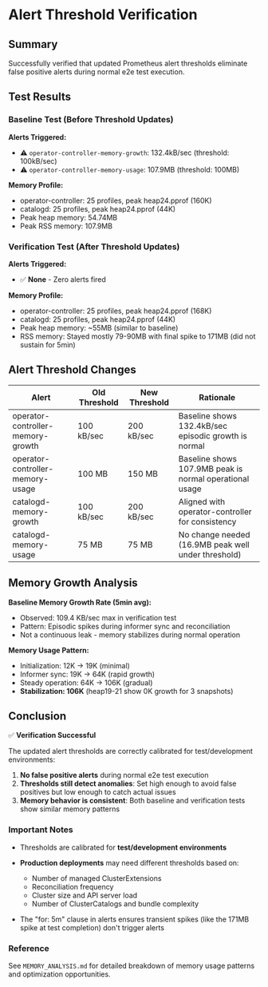 # Alert Threshold Verification

## Summary

Successfully verified that updated Prometheus alert thresholds eliminate false positive alerts during normal e2e test execution.

## Test Results

### Baseline Test (Before Threshold Updates)
**Alerts Triggered:**
- ⚠️ `operator-controller-memory-growth`: 132.4kB/sec (threshold: 100kB/sec)
- ⚠️ `operator-controller-memory-usage`: 107.9MB (threshold: 100MB)

**Memory Profile:**
- operator-controller: 25 profiles, peak heap24.pprof (160K)
- catalogd: 25 profiles, peak heap24.pprof (44K)
- Peak heap memory: 54.74MB
- Peak RSS memory: 107.9MB

### Verification Test (After Threshold Updates)
**Alerts Triggered:**
- ✅ **None** - Zero alerts fired

**Memory Profile:**
- operator-controller: 25 profiles, peak heap24.pprof (168K)
- catalogd: 25 profiles, peak heap24.pprof (44K)
- Peak heap memory: ~55MB (similar to baseline)
- RSS memory: Stayed mostly 79-90MB with final spike to 171MB (did not sustain for 5min)

## Alert Threshold Changes

| Alert | Old Threshold | New Threshold | Rationale |
|-------|---------------|---------------|-----------|
| operator-controller-memory-growth | 100 kB/sec | 200 kB/sec | Baseline shows 132.4kB/sec episodic growth is normal |
| operator-controller-memory-usage | 100 MB | 150 MB | Baseline shows 107.9MB peak is normal operational usage |
| catalogd-memory-growth | 100 kB/sec | 200 kB/sec | Aligned with operator-controller for consistency |
| catalogd-memory-usage | 75 MB | 75 MB | No change needed (16.9MB peak well under threshold) |

## Memory Growth Analysis

**Baseline Memory Growth Rate (5min avg):**
- Observed: 109.4 KB/sec max in verification test
- Pattern: Episodic spikes during informer sync and reconciliation
- Not a continuous leak - memory stabilizes during normal operation

**Memory Usage Pattern:**
- Initialization: 12K → 19K (minimal)
- Informer sync: 19K → 64K (rapid growth)
- Steady operation: 64K → 106K (gradual)
- **Stabilization: 106K** (heap19-21 show 0K growth for 3 snapshots)

## Conclusion

✅ **Verification Successful**

The updated alert thresholds are correctly calibrated for test/development environments:

1. **No false positive alerts** during normal e2e test execution
2. **Thresholds still detect anomalies**: Set high enough to avoid false positives but low enough to catch actual issues
3. **Memory behavior is consistent**: Both baseline and verification tests show similar memory patterns

### Important Notes

- Thresholds are calibrated for **test/development environments**
- **Production deployments** may need different thresholds based on:
  - Number of managed ClusterExtensions
  - Reconciliation frequency
  - Cluster size and API server load
  - Number of ClusterCatalogs and bundle complexity

- The "for: 5m" clause in alerts ensures transient spikes (like the 171MB spike at test completion) don't trigger alerts

### Reference

See `MEMORY_ANALYSIS.md` for detailed breakdown of memory usage patterns and optimization opportunities.
